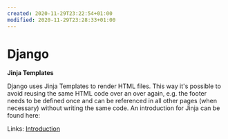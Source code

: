 ```yaml
---
created: 2020-11-29T23:22:54+01:00
modified: 2020-11-29T23:28:33+01:00
---
```


# Django

**Jinja Templates**

Django uses Jinja Templates to render HTML files. This way it's possible to avoid reusing the same HTML code over an over again, e.g. the footer needs to be defined once and can be referenced in all other pages (when necessary) without writing the same code. An introduction for Jinja can be found here:



Links:
[Introduction](https://dev.to/sm0ke/jinja-template-cheat-sheet-and-free-sample-28kh)